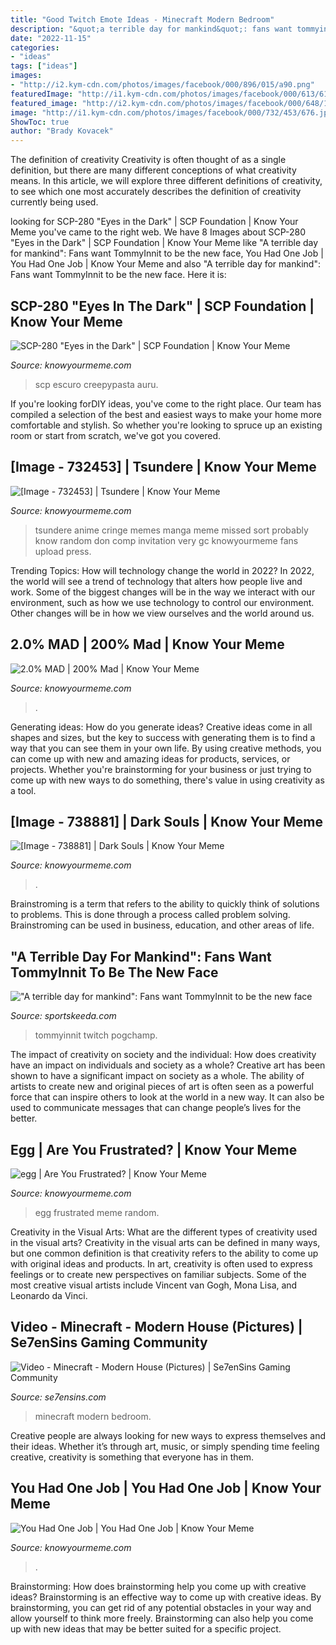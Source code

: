 ```yaml
---
title: "Good Twitch Emote Ideas - Minecraft Modern Bedroom"
description: "&quot;a terrible day for mankind&quot;: fans want tommyinnit to be the new face"
date: "2022-11-15"
categories:
- "ideas"
tags: ["ideas"]
images:
- "http://i2.kym-cdn.com/photos/images/facebook/000/896/015/a90.png"
featuredImage: "http://i1.kym-cdn.com/photos/images/facebook/000/613/611/54e.png"
featured_image: "http://i2.kym-cdn.com/photos/images/facebook/000/648/143/7a0.jpg"
image: "http://i1.kym-cdn.com/photos/images/facebook/000/732/453/676.jpg"
ShowToc: true
author: "Brady Kovacek"
---
```



The definition of creativity
Creativity is often thought of as a single definition, but there are many different conceptions of what creativity means. In this article, we will explore three different definitions of creativity, to see which one most accurately describes the definition of creativity currently being used.

	

		
looking for SCP-280 &quot;Eyes in the Dark&quot; | SCP Foundation | Know Your Meme you've came to the right web. We have 8 Images about SCP-280 &quot;Eyes in the Dark&quot; | SCP Foundation | Know Your Meme like &quot;A terrible day for mankind&quot;: Fans want TommyInnit to be the new face, You Had One Job | You Had One Job | Know Your Meme and also &quot;A terrible day for mankind&quot;: Fans want TommyInnit to be the new face. Here it is:
		
    
## SCP-280 &quot;Eyes In The Dark&quot; | SCP Foundation | Know Your Meme

<img loading=lazy src="http://i1.kym-cdn.com/photos/images/facebook/000/613/611/54e.png" onerror="this.onerror=null;this.src='https://tse1.mm.bing.net/th?id=OIP.sXj_NUfRhYSZixiVtKQsaAHaKe&amp;pid=15.1';" alt="SCP-280 &quot;Eyes in the Dark&quot; | SCP Foundation | Know Your Meme">

_Source: knowyourmeme.com_

>scp escuro creepypasta auru. 

	

If you're looking forDIY ideas, you've come to the right place. Our team has compiled a selection of the best and easiest ways to make your home more comfortable and stylish. So whether you're looking to spruce up an existing room or start from scratch, we've got you covered.

    
## [Image - 732453] | Tsundere | Know Your Meme

<img loading=lazy src="http://i1.kym-cdn.com/photos/images/facebook/000/732/453/676.jpg" onerror="this.onerror=null;this.src='https://tse3.mm.bing.net/th?id=OIP.ofJBKYOfrDkErJRT4fk0PQHaKB&amp;pid=15.1';" alt="[Image - 732453] | Tsundere | Know Your Meme">

_Source: knowyourmeme.com_

>tsundere anime cringe memes manga meme missed sort probably know random don comp invitation very gc knowyourmeme fans upload press. 

	

Trending Topics: How will technology change the world in 2022?
In 2022, the world will see a trend of technology that alters how people live and work. Some of the biggest changes will be in the way we interact with our environment, such as how we use technology to control our environment. Other changes will be in how we view ourselves and the world around us.

    
## 2.0% MAD | 200% Mad | Know Your Meme

<img loading=lazy src="http://i2.kym-cdn.com/photos/images/facebook/000/896/015/a90.png" onerror="this.onerror=null;this.src='https://tse4.mm.bing.net/th?id=OIP.n86eTOM2PiOwrCC9z_REnwHaIZ&amp;pid=15.1';" alt="2.0% MAD | 200% Mad | Know Your Meme">

_Source: knowyourmeme.com_

>. 

	

Generating ideas: How do you generate ideas?
Creative ideas come in all shapes and sizes, but the key to success with generating them is to find a way that you can see them in your own life. By using creative methods, you can come up with new and amazing ideas for products, services, or projects. Whether you're brainstorming for your business or just trying to come up with new ways to do something, there's value in using creativity as a tool.

    
## [Image - 738881] | Dark Souls | Know Your Meme

<img loading=lazy src="http://i2.kym-cdn.com/photos/images/facebook/000/738/881/cc2.jpg" onerror="this.onerror=null;this.src='https://tse4.mm.bing.net/th?id=OIP.GTaFZg4TuGFCcZoLm0HqrgHaJ4&amp;pid=15.1';" alt="[Image - 738881] | Dark Souls | Know Your Meme">

_Source: knowyourmeme.com_

>. 

	

Brainstroming is a term that refers to the ability to quickly think of solutions to problems. This is done through a process called problem solving. Brainstroming can be used in business, education, and other areas of life.

    
## &quot;A Terrible Day For Mankind&quot;: Fans Want TommyInnit To Be The New Face

<img loading=lazy src="https://staticg.sportskeeda.com/editor/2021/01/a32cb-16100261977909-800.jpg" onerror="this.onerror=null;this.src='https://tse1.mm.bing.net/th?id=OIP.22kvc8dxCM7U95IRTyISvwHaEK&amp;pid=15.1';" alt="&quot;A terrible day for mankind&quot;: Fans want TommyInnit to be the new face">

_Source: sportskeeda.com_

>tommyinnit twitch pogchamp. 

	

The impact of creativity on society and the individual: How does creativity have an impact on individuals and society as a whole?
Creative art has been shown to have a significant impact on society as a whole. The ability of artists to create new and original pieces of art is often seen as a powerful force that can inspire others to look at the world in a new way. It can also be used to communicate messages that can change people’s lives for the better.

    
## Egg | Are You Frustrated? | Know Your Meme

<img loading=lazy src="http://i1.kym-cdn.com/photos/images/original/000/674/639/de9.jpg" onerror="this.onerror=null;this.src='https://tse1.mm.bing.net/th?id=OIP.d04gTv33gAcr9whowA58wwHaFF&amp;pid=15.1';" alt="egg | Are You Frustrated? | Know Your Meme">

_Source: knowyourmeme.com_

>egg frustrated meme random. 

	

Creativity in the Visual Arts: What are the different types of creativity used in the visual arts?
Creativity in the visual arts can be defined in many ways, but one common definition is that creativity refers to the ability to come up with original ideas and products. In art, creativity is often used to express feelings or to create new perspectives on familiar subjects. Some of the most creative visual artists include Vincent van Gogh, Mona Lisa, and Leonardo da Vinci.

    
## Video - Minecraft - Modern House (Pictures) | Se7enSins Gaming Community

<img loading=lazy src="http://i.imgur.com/bqW13wM.png" onerror="this.onerror=null;this.src='https://tse2.mm.bing.net/th?id=OIP.oFGy_FiPMU-QBxOtpxIqRwHaEK&amp;pid=15.1';" alt="Video - Minecraft - Modern House (Pictures) | Se7enSins Gaming Community">

_Source: se7ensins.com_

>minecraft modern bedroom. 

	

Creative people are always looking for new ways to express themselves and their ideas. Whether it’s through art, music, or simply spending time feeling creative, creativity is something that everyone has in them.

    
## You Had One Job | You Had One Job | Know Your Meme

<img loading=lazy src="http://i2.kym-cdn.com/photos/images/facebook/000/648/143/7a0.jpg" onerror="this.onerror=null;this.src='https://tse3.mm.bing.net/th?id=OIP.wi6MsuKba9daR_Q7HyoMDAHaKA&amp;pid=15.1';" alt="You Had One Job | You Had One Job | Know Your Meme">

_Source: knowyourmeme.com_

>. 

	

Brainstorming: How does brainstorming help you come up with creative ideas?
Brainstorming is an effective way to come up with creative ideas. By brainstorming, you can get rid of any potential obstacles in your way and allow yourself to think more freely. Brainstorming can also help you come up with new ideas that may be better suited for a specific project.

